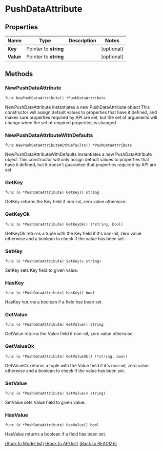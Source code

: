 # PushDataAttribute

## Properties

Name | Type | Description | Notes
------------ | ------------- | ------------- | -------------
**Key** | Pointer to **string** |  | [optional] 
**Value** | Pointer to **string** |  | [optional] 

## Methods

### NewPushDataAttribute

`func NewPushDataAttribute() *PushDataAttribute`

NewPushDataAttribute instantiates a new PushDataAttribute object
This constructor will assign default values to properties that have it defined,
and makes sure properties required by API are set, but the set of arguments
will change when the set of required properties is changed

### NewPushDataAttributeWithDefaults

`func NewPushDataAttributeWithDefaults() *PushDataAttribute`

NewPushDataAttributeWithDefaults instantiates a new PushDataAttribute object
This constructor will only assign default values to properties that have it defined,
but it doesn't guarantee that properties required by API are set

### GetKey

`func (o *PushDataAttribute) GetKey() string`

GetKey returns the Key field if non-nil, zero value otherwise.

### GetKeyOk

`func (o *PushDataAttribute) GetKeyOk() (*string, bool)`

GetKeyOk returns a tuple with the Key field if it's non-nil, zero value otherwise
and a boolean to check if the value has been set.

### SetKey

`func (o *PushDataAttribute) SetKey(v string)`

SetKey sets Key field to given value.

### HasKey

`func (o *PushDataAttribute) HasKey() bool`

HasKey returns a boolean if a field has been set.

### GetValue

`func (o *PushDataAttribute) GetValue() string`

GetValue returns the Value field if non-nil, zero value otherwise.

### GetValueOk

`func (o *PushDataAttribute) GetValueOk() (*string, bool)`

GetValueOk returns a tuple with the Value field if it's non-nil, zero value otherwise
and a boolean to check if the value has been set.

### SetValue

`func (o *PushDataAttribute) SetValue(v string)`

SetValue sets Value field to given value.

### HasValue

`func (o *PushDataAttribute) HasValue() bool`

HasValue returns a boolean if a field has been set.


[[Back to Model list]](../README.md#documentation-for-models) [[Back to API list]](../README.md#documentation-for-api-endpoints) [[Back to README]](../README.md)



